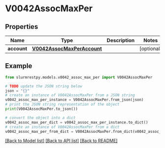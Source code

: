 # V0042AssocMaxPer


## Properties

Name | Type | Description | Notes
------------ | ------------- | ------------- | -------------
**account** | [**V0042AssocMaxPerAccount**](V0042AssocMaxPerAccount.md) |  | [optional]

## Example

```python
from slurmrestpy.models.v0042_assoc_max_per import V0042AssocMaxPer

# TODO update the JSON string below
json = "{}"
# create an instance of V0042AssocMaxPer from a JSON string
v0042_assoc_max_per_instance = V0042AssocMaxPer.from_json(json)
# print the JSON string representation of the object
print(V0042AssocMaxPer.to_json())

# convert the object into a dict
v0042_assoc_max_per_dict = v0042_assoc_max_per_instance.to_dict()
# create an instance of V0042AssocMaxPer from a dict
v0042_assoc_max_per_from_dict = V0042AssocMaxPer.from_dict(v0042_assoc_max_per_dict)
```
[[Back to Model list]](../README.md#documentation-for-models) [[Back to API list]](../README.md#documentation-for-api-endpoints) [[Back to README]](../README.md)


